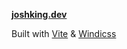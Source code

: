 **[joshking.dev](https://joshking.dev)**

Built with [Vite](https://vitejs.dev/) & [Windicss](https://github.com/windicss/windicss)
